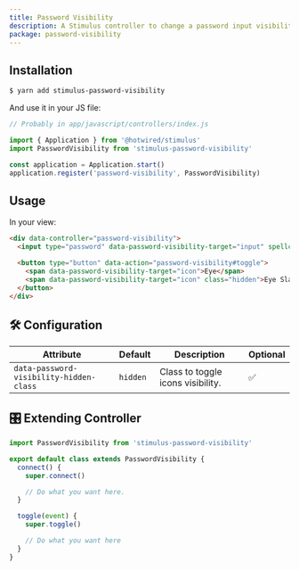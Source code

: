 ```yaml
---
title: Password Visibility
description: A Stimulus controller to change a password input visibility.
package: password-visibility
---
```


## Installation

```bash
$ yarn add stimulus-password-visibility
```

And use it in your JS file:

```js
// Probably in app/javascript/controllers/index.js

import { Application } from '@hotwired/stimulus'
import PasswordVisibility from 'stimulus-password-visibility'

const application = Application.start()
application.register('password-visibility', PasswordVisibility)
```

<DocsDemoLink package-name="password-visibility"></DocsDemoLink>

## Usage

In your view:

```html
<div data-controller="password-visibility">
  <input type="password" data-password-visibility-target="input" spellcheck="false">

  <button type="button" data-action="password-visibility#toggle">
    <span data-password-visibility-target="icon">Eye</span>
    <span data-password-visibility-target="icon" class="hidden">Eye Slash</span>
  </button>
</div>
```

## 🛠 Configuration

| Attribute                               | Default  | Description                       | Optional |
| --------------------------------------- | -------- | --------------------------------- | -------- |
| `data-password-visibility-hidden-class` | `hidden` | Class to toggle icons visibility. | ✅       |

## 🎛 Extending Controller

<DocsExtendingController>

```js
import PasswordVisibility from 'stimulus-password-visibility'

export default class extends PasswordVisibility {
  connect() {
    super.connect()

    // Do what you want here.
  }

  toggle(event) {
    super.toggle()

    // Do what you want here
  }
}
```

</DocsExtendingController>
